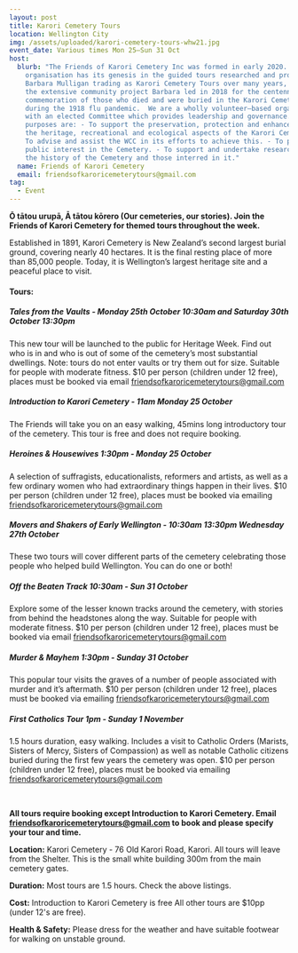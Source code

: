 ```yaml
---
layout: post
title: Karori Cemetery Tours
location: Wellington City
img: /assets/uploaded/karori-cemetery-tours-whw21.jpg
event_date: Various times Mon 25–Sun 31 Oct
host:
  blurb: "The Friends of Karori Cemetery Inc was formed in early 2020. The
    organisation has its genesis in the guided tours researched and provided by
    Barbara Mulligan trading as Karori Cemetery Tours over many years, and in
    the extensive community project Barbara led in 2018 for the centennial
    commemoration of those who died and were buried in the Karori Cemetery
    during the 1918 flu pandemic.  We are a wholly volunteer–based organisation
    with an elected Committee which provides leadership and governance.  Our key
    purposes are: - To support the preservation, protection and enhancement of
    the heritage, recreational and ecological aspects of the Karori Cemetery. -
    To advise and assist the WCC in its efforts to achieve this. - To promote
    public interest in the Cemetery. - To support and undertake research into
    the history of the Cemetery and those interred in it."
  name: Friends of Karori Cemetery
  email: friendsofkaroricemeterytours@gmail.com
tag:
  - Event
---
```

**Ō tātou urupā, Ā tātou kōrero (Our cemeteries, our stories). Join the Friends of Karori Cemetery for themed tours throughout the week.** 

Established in 1891, Karori Cemetery is New Zealand’s second largest burial ground, covering nearly 40 hectares. It is the final resting place of more than 85,000 people. Today, it is Wellington’s largest heritage site and a peaceful place to visit.

#### **Tours:**

##### Tales from the Vaults  - Monday 25th October 10:30am and Saturday 30th October 13:30pm

This new tour will be launched to the public for Heritage Week. Find out who is in and who is out of some of the cemetery’s most substantial dwellings. Note: tours do not enter vaults or try them out for size. Suitable for people with moderate fitness. $10 per person (children under 12 free), places must be booked via email friendsofkaroricemeterytours@gmail.com

##### Introduction to Karori Cemetery - 11am Monday 25 October

The Friends will take you on an easy walking, 45mins long introductory tour of the cemetery. This tour is free and does not require booking.

##### Heroines & Housewives 1:30pm - Monday 25 October

A selection of suffragists, educationalists, reformers and artists, as well as a few ordinary women who had extraordinary things happen in their lives. $10 per person (children under 12 free), places must be booked via emailing friendsofkaroricemeterytours@gmail.com 

##### Movers and Shakers of Early Wellington - 10:30am 13:30pm Wednesday 27th October

These two tours will cover different parts of the cemetery celebrating those people who helped build Wellington. You can do one or both!

##### Off the Beaten Track 10:30am - Sun 31 October

Explore some of the lesser known tracks around the cemetery, with stories from behind the headstones along the way. Suitable for people with moderate fitness. $10 per person (children under 12 free), places must be booked via email friendsofkaroricemeterytours@gmail.com

##### Murder & Mayhem 1:30pm - Sunday 31 October

This popular tour visits the graves of a number of people associated with murder and it’s aftermath. $10 per person (children under 12 free), places must be booked via emailing friendsofkaroricemeterytours@gmail.com 

##### First Catholics Tour 1pm - Sunday 1 November

1.5 hours duration, easy walking. Includes a visit to Catholic Orders (Marists, Sisters of Mercy, Sisters of Compassion) as well as notable Catholic citizens buried during the first few years the cemetery was open. $10 per person (children under 12 free), places must be booked via emailing friendsofkaroricemeterytours@gmail.com

<br>

**All tours require booking except Introduction to Karori Cemetery. Email friendsofkaroricemeterytours@gmail.com to book and please specify your tour and time.** 

**Location:** Karori Cemetery - 76 Old Karori Road, Karori. All tours will leave from the Shelter. This is the small white building 300m from the main cemetery gates.

**Duration:** Most tours are 1.5 hours. Check the above listings.

**Cost:** Introduction to Karori Cemetery is free All other tours are $10pp (under 12's are free).

**Health & Safety:** Please dress for the weather and have suitable footwear for walking on unstable ground.